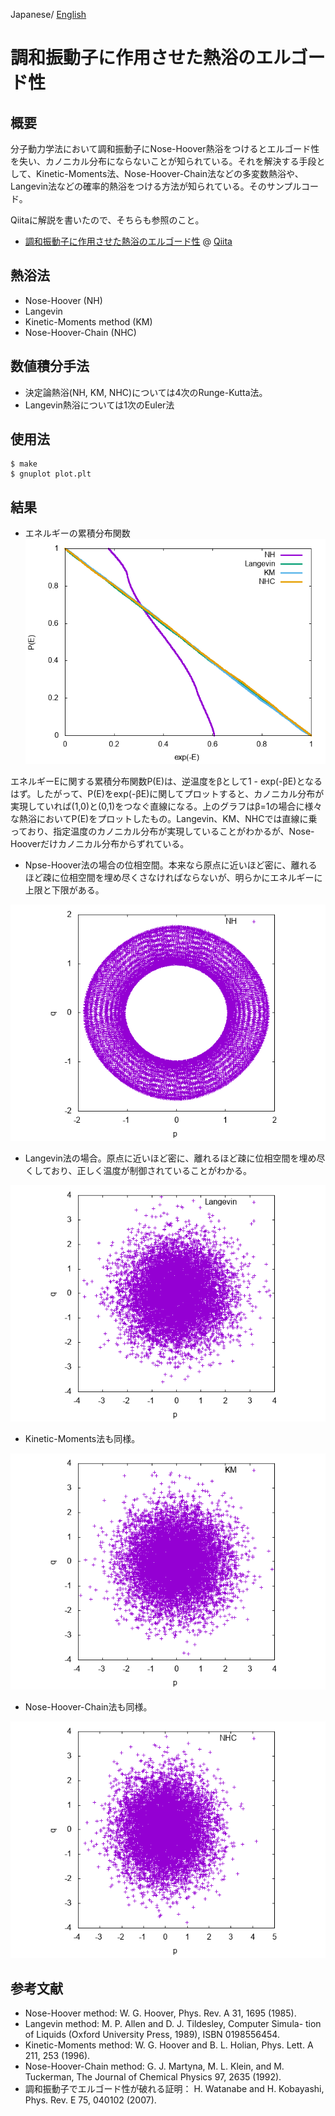 Japanese/ [English](README.md)

# 調和振動子に作用させた熱浴のエルゴード性

## 概要

分子動力学法において調和振動子にNose-Hoover熱浴をつけるとエルゴード性を失い、カノニカル分布にならないことが知られている。それを解決する手段として、Kinetic-Moments法、Nose-Hoover-Chain法などの多変数熱浴や、Langevin法などの確率的熱浴をつける方法が知られている。そのサンプルコード。

Qiitaに解説を書いたので、そちらも参照のこと。

* [調和振動子に作用させた熱浴のエルゴード性](http://qiita.com/kaityo256/items/2b14d7093c43eb5f77d7) @ [Qiita](http://qiita.com/)

## 熱浴法

* Nose-Hoover (NH)
* Langevin
* Kinetic-Moments method (KM)
* Nose-Hoover-Chain (NHC)

## 数値積分手法

* 決定論熱浴(NH, KM, NHC)については4次のRunge-Kutta法。
* Langevin熱浴については1次のEuler法

## 使用法

```
$ make
$ gnuplot plot.plt
```

## 結果

* エネルギーの累積分布関数
![data.png](data.png)

エネルギーEに関する累積分布関数P(E)は、逆温度をβとして1 - exp(-βE)となるはず。したがって、P(E)をexp(-βE)に関してプロットすると、カノニカル分布が実現していれば(1,0)と(0,1)をつなぐ直線になる。上のグラフはβ=1の場合に様々な熱浴においてP(E)をプロットしたもの。Langevin、KM、NHCでは直線に乗っており、指定温度のカノニカル分布が実現していることがわかるが、Nose-Hooverだけカノニカル分布からずれている。

* Npse-Hoover法の場合の位相空間。本来なら原点に近いほど密に、離れるほど疎に位相空間を埋め尽くさなければならないが、明らかにエネルギーに上限と下限がある。

![nh_rk_ps.png](nh_rk_ps.png)

* Langevin法の場合。原点に近いほど密に、離れるほど疎に位相空間を埋め尽くしており、正しく温度が制御されていることがわかる。

![langevin_ps.png](langevin_ps.png)

* Kinetic-Moments法も同様。

![km_rk_ps.png ](km_rk_ps.png )

* Nose-Hoover-Chain法も同様。

![nhc_rk_ps.png](nhc_rk_ps.png)

## 参考文献

* Nose-Hoover method: W. G. Hoover, Phys. Rev. A 31, 1695 (1985).
* Langevin method: M. P. Allen and D. J. Tildesley, Computer Simula-
tion of Liquids (Oxford University Press, 1989), ISBN
0198556454.
* Kinetic-Moments method: W. G. Hoover and B. L. Holian, Phys. Lett. A 211, 253
(1996).
* Nose-Hoover-Chain method: G. J. Martyna, M. L. Klein, and M. Tuckerman, The
Journal of Chemical Physics 97, 2635 (1992).
* 調和振動子でエルゴード性が破れる証明： H. Watanabe and H. Kobayashi, Phys. Rev. E 75, 040102
(2007).
